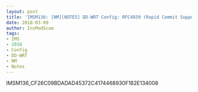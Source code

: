 ```yaml
---
layout: post
title: 'IMSM136: [NM][NOTES] DD-WRT Config: RFC4039 (Rapid Commit Support): ENABLE'
date: 2018-03-09
author: InsModScum
tags:
- IMS
- 2018
- Config
- DD-WRT
- NM
- Notes
---
```


IMSM136_CF26C09BDADAD45372C4174468930F182E134008
